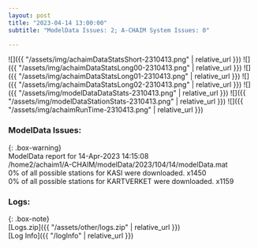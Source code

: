 ```yaml
---
layout: post
title: "2023-04-14 13:00:00"
subtitle: "ModelData Issues: 2; A-CHAIM System Issues: 0"

---
```


![]({{ "/assets/img/achaimDataStatsShort-2310413.png" | relative_url }})
![]({{ "/assets/img/achaimDataStatsLong00-2310413.png" | relative_url }})
![]({{ "/assets/img/achaimDataStatsLong01-2310413.png" | relative_url }})
![]({{ "/assets/img/achaimDataStatsLong02-2310413.png" | relative_url }})
![]({{ "/assets/img/modelDataDataStats-2310413.png" | relative_url }})
![]({{ "/assets/img/modelDataStationStats-2310413.png" | relative_url }})
![]({{ "/assets/img/achaimRunTime-2310413.png" | relative_url }})


### ModelData Issues:  
  
{: .box-warning}  
 ModelData report for 14-Apr-2023 14:15:08   
 /home2/achaim1/A-CHAIM/modelData/2023/104/14/modelData.mat   
 0% of all possible stations for KASI were downloaded. x1450   
 0% of all possible stations for KARTVERKET were downloaded. x1159   
  


### Logs:  
  
{: .box-note}  
[Logs.zip]({{ "/assets/other/logs.zip" | relative_url }})  
[Log Info]({{ "/logInfo" | relative_url }})  
